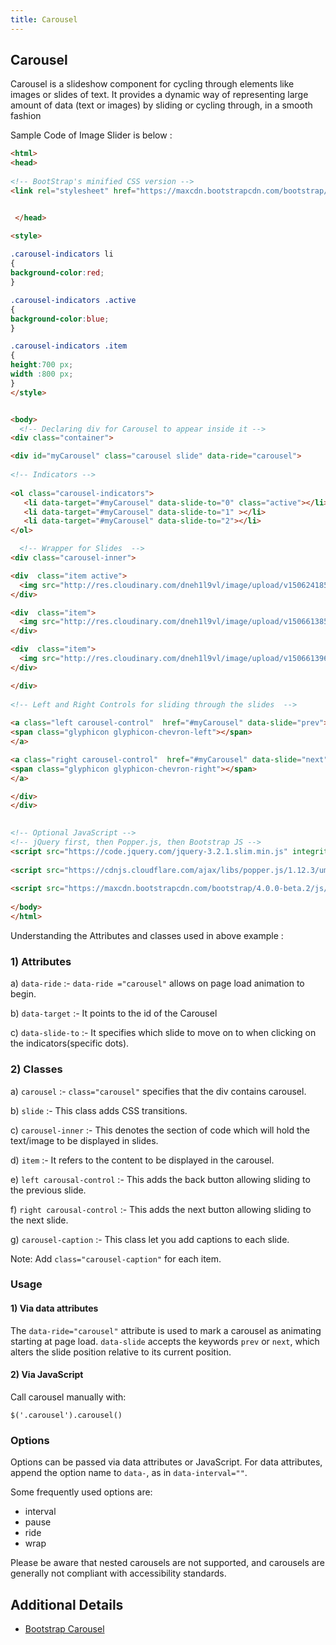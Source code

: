 ```yaml
---
title: Carousel
---
```

## Carousel

Carousel is a slideshow component for cycling through elements like images or slides of text.
It provides a dynamic way of representing large amount of data (text or images) by sliding or cycling through, in a smooth fashion

Sample Code of Image Slider is below :

```html
<html>
<head>
  
<!-- BootStrap's minified CSS version -->
<link rel="stylesheet" href="https://maxcdn.bootstrapcdn.com/bootstrap/4.0.0-beta.2/css/bootstrap.min.css" integrity="sha384-PsH8R72JQ3SOdhVi3uxftmaW6Vc51MKb0q5P2rRUpPvrszuE4W1povHYgTpBfshb" crossorigin="anonymous">


 </head>

<style>
  
.carousel-indicators li
{
background-color:red;
} 

.carousel-indicators .active
{
background-color:blue;
}

.carousel-indicators .item
{
height:700 px;
width :800 px;
}
</style>


<body>
  <!-- Declaring div for Carousel to appear inside it -->
<div class="container">

<div id="myCarousel" class="carousel slide" data-ride="carousel">
  
<!-- Indicators -->
  
<ol class="carousel-indicators">
   <li data-target="#myCarousel" data-slide-to="0" class="active"></li>
   <li data-target="#myCarousel" data-slide-to="1" ></li>
   <li data-target="#myCarousel" data-slide-to="2"></li>
</ol>

  <!-- Wrapper for Slides  -->
<div class="carousel-inner">

<div  class="item active">
  <img src="http://res.cloudinary.com/dneh1l9vl/image/upload/v1506241850/Hello_bootstrap_ohtphr.png" alt="Hello_Bootstrap" >
</div>

<div  class="item"> 
  <img src="http://res.cloudinary.com/dneh1l9vl/image/upload/v1506613859/devices_bootstrap_nk4zlk.jpg" alt="Device_Bootstrap" >
</div>

<div  class="item">
  <img src="http://res.cloudinary.com/dneh1l9vl/image/upload/v1506613966/responsive_bootstrap_nzuo9l.jpg" alt="Responsive_Bootstrap">
</div>

</div>
  
<!-- Left and Right Controls for sliding through the slides  -->
  
<a class="left carousel-control"  href="#myCarousel" data-slide="prev">
<span class="glyphicon glyphicon-chevron-left"></span>
</a>

<a class="right carousel-control"  href="#myCarousel" data-slide="next">
<span class="glyphicon glyphicon-chevron-right"></span>
</a>

</div>
</div>

  
<!-- Optional JavaScript -->
<!-- jQuery first, then Popper.js, then Bootstrap JS -->
<script src="https://code.jquery.com/jquery-3.2.1.slim.min.js" integrity="sha384-KJ3o2DKtIkvYIK3UENzmM7KCkRr/rE9/Qpg6aAZGJwFDMVNA/GpGFF93hXpG5KkN" crossorigin="anonymous"></script>
  
<script src="https://cdnjs.cloudflare.com/ajax/libs/popper.js/1.12.3/umd/popper.min.js" integrity="sha384-vFJXuSJphROIrBnz7yo7oB41mKfc8JzQZiCq4NCceLEaO4IHwicKwpJf9c9IpFgh" crossorigin="anonymous"></script>
  
<script src="https://maxcdn.bootstrapcdn.com/bootstrap/4.0.0-beta.2/js/bootstrap.min.js" integrity="sha384-alpBpkh1PFOepccYVYDB4do5UnbKysX5WZXm3XxPqe5iKTfUKjNkCk9SaVuEZflJ" crossorigin="anonymous"></script>  
  
</body>
</html>
```


Understanding the Attributes and classes used in above example :

### 1) Attributes

a) `data-ride`  :-  `data-ride ="carousel"`  allows on page load animation to begin.

b) `data-target` :- It points to the id of the Carousel

c) `data-slide-to` :- It specifies which slide to move on to when clicking on the indicators(specific dots).

### 2) Classes

a) `carousel`  :- `class="carousel"` specifies that the  div contains carousel.

b) `slide` :- This class adds CSS transitions.

c) `carousel-inner` :- This denotes the section of code which will hold the text/image to be displayed in slides.

d) `item` :- It refers to the content to be displayed in the carousel.

e) `left carousal-control` :- This adds the back button allowing sliding to the previous slide.

f) `right carousal-control` :- This adds the next button allowing sliding to the next slide.

g) `carousel-caption` :- This class let you add captions to each slide.

Note: Add `class="carousel-caption"` for each item.

### Usage
#### 1) Via data attributes
The `data-ride="carousel"` attribute is used to mark a carousel as animating starting at page load.
`data-slide` accepts the keywords `prev` or `next`, which alters the slide position relative to its current position. 
#### 2) Via JavaScript
Call carousel manually with:

`$('.carousel').carousel()`

### Options
Options can be passed via data attributes or JavaScript. For data attributes, append the option name to `data-`, as in `data-interval=""`.

Some frequently used options are:

* interval
* pause
* ride
* wrap

Please be aware that nested carousels are not supported, and carousels are generally not compliant with accessibility standards.

## Additional Details
- [Bootstrap Carousel](https://getbootstrap.com/docs/4.0/components/carousel/)


